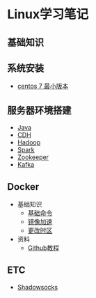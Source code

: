 # Linux学习笔记
## 基础知识

## 系统安装
- [centos 7 最小版本](/Linux/Install/System/Centos7_mini.md)
## 服务器环境搭建
- [Java](/Linux/Install/Envirment/Java.md)
- [CDH](/Linux/Install/Envirment/CDH.md)
- [Hadoop](/Linux/Install/Envirment/Hadoop.md)
- [Spark](/Linux/Install/Envirment/Spark.md)
- [Zookeeper](/Linux/Install/Envirment/Zookeeper.md)
- [Kafka](/Linux/Install/Envirment/Kafka.md)
## Docker
- 基础知识
    - [基础命令](/Linux/Docker/Use/Command.md)
    - [镜像加速](/Linux/Docker/Use/DownloadSource.md)
    - [更改时区](/Linux/Docker/Use/Time.md)
- 资料
    - [Github教程](https://www.gitbook.com/book/yeasy/docker_practice/details)
## ETC
- [Shadowsocks](/Linux/Install/ETC/Shadowsocks.md)